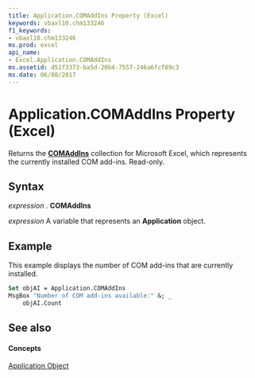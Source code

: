 ```yaml
---
title: Application.COMAddIns Property (Excel)
keywords: vbaxl10.chm133246
f1_keywords:
- vbaxl10.chm133246
ms.prod: excel
api_name:
- Excel.Application.COMAddIns
ms.assetid: d51f3373-ba5d-20b4-7557-246a6fcf89c3
ms.date: 06/08/2017
---
```



# Application.COMAddIns Property (Excel)

Returns the  **[COMAddIns](http://msdn.microsoft.com/library/f6efa1cc-8d30-27d5-8b07-7ddad22f16ef%28Office.15%29.aspx)** collection for Microsoft Excel, which represents the currently installed COM add-ins. Read-only.


## Syntax

 _expression_ . **COMAddIns**

 _expression_ A variable that represents an **Application** object.


## Example

This example displays the number of COM add-ins that are currently installed.


```vb
Set objAI = Application.COMAddIns 
MsgBox "Number of COM add-ins available:" &; _ 
    objAI.Count
```


## See also


#### Concepts


[Application Object](Excel.Application(objec).md)


